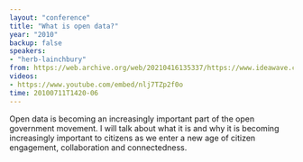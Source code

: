 ```yaml
---
layout: "conference"
title: "What is open data?"
year: "2010"
backup: false
speakers:
- "herb-lainchbury"
from: https://web.archive.org/web/20210416135337/https://www.ideawave.ca/the-conference/what-is-open-data
videos:
- https://www.youtube.com/embed/nlj7TZp2f0o
time: 20100711T1420-06
---
```


Open data is becoming an increasingly important part of the open government
movement. I will talk about what it is and why it is becoming increasingly
important to citizens as we enter a new age of citizen engagement,
collaboration and connectedness.
